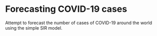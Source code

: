 # Forecasting COVID-19 cases

Attempt to forecast the number of cases of COVID-19 around the world using the simple SIR model.

